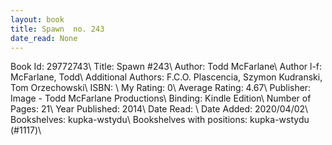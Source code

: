 ```yaml
---
layout: book
title: Spawn  no. 243
date_read: None
---
```


Book Id: 29772743\ 
Title: Spawn #243\ 
Author: Todd McFarlane\ 
Author l-f: McFarlane, Todd\ 
Additional Authors: F.C.O. Plascencia, Szymon Kudranski, Tom Orzechowski\ 
ISBN: \ 
My Rating: 0\ 
Average Rating: 4.67\ 
Publisher: Image - Todd McFarlane Productions\ 
Binding: Kindle Edition\ 
Number of Pages: 21\ 
Year Published: 2014\ 
Date Read: \ 
Date Added: 2020/04/02\ 
Bookshelves: kupka-wstydu\ 
Bookshelves with positions: kupka-wstydu (#1117)\ 

